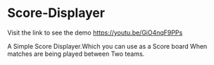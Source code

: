 # Score-Displayer
Visit the link to see the demo
https://youtu.be/GiO4nqF9PPs

A Simple Score Displayer.Which you can use as a Score board When matches are being played between Two teams.
